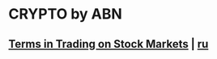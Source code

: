# CRYPTO by ABN

## [Terms in Trading on Stock Markets](./terms-crypto.en.md) | [ru](./terms-crypto.en.md)

